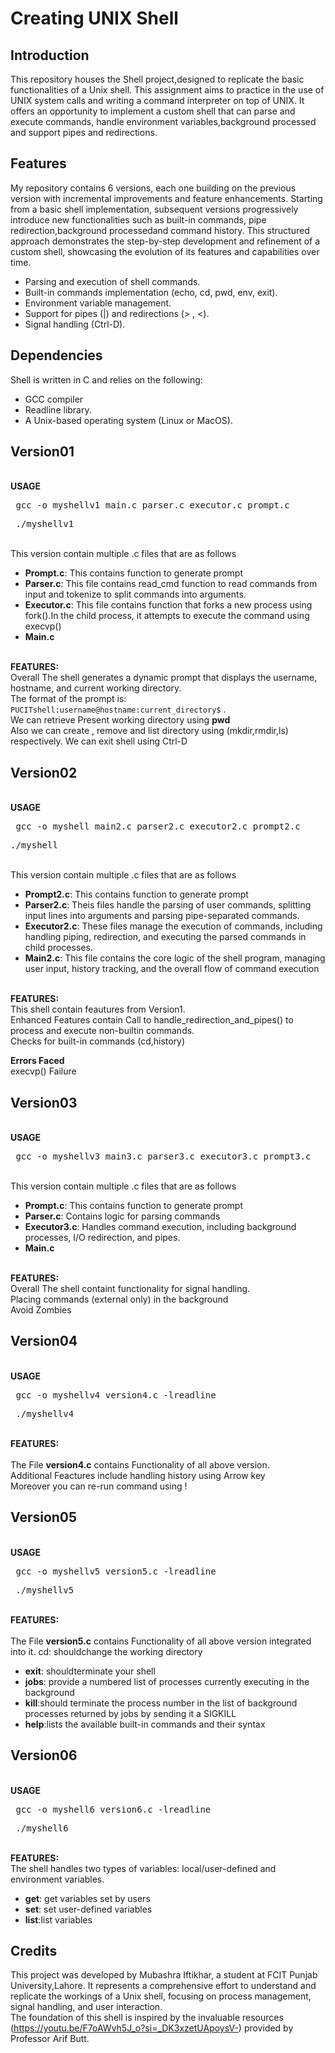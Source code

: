 # Creating UNIX Shell
## Introduction
This repository houses the Shell project,designed to replicate the basic functionalities of a Unix shell. This  assignment aims to practice in the use of UNIX system calls and writing a command interpreter on top
of UNIX. It offers an opportunity to implement a custom shell that can parse and execute commands, handle environment variables,background processed and support pipes and redirections.
## Features 
My repository contains 6 versions, each one building on the previous version with incremental improvements and feature enhancements. Starting from a basic shell implementation, subsequent versions progressively introduce new functionalities such as  built-in commands, pipe redirection,background processedand command history. This structured approach demonstrates the step-by-step development and refinement of a custom shell, showcasing the evolution of its features and capabilities over time.
  * Parsing and execution of shell commands.
  * Built-in commands implementation (echo, cd, pwd, env, exit).
  * Environment variable management.
  * Support for pipes (|) and redirections (> , <).
  * Signal handling (Ctrl-D).
## Dependencies
Shell is written in C and relies on the following:

* GCC compiler
* Readline library.
* A Unix-based operating system (Linux or MacOS).

## Version01
<br>**USAGE**<br> 
<pre> gcc -o myshellv1 main.c parser.c executor.c prompt.c </pre>
<pre> ./myshellv1 </pre>
  <br>This version contain multiple .c files that are as follows
  * **Prompt.c**: This contains function to generate prompt
  * **Parser.c**: This file contains read_cmd function to read commands from input and tokenize to split commands into arguments.
  * **Executor.c**: This file contains function that forks a new process using fork().In the child process, it attempts to execute the command using execvp()
  * **Main.c**

 <br> **FEATURES:** <br>
    Overall The shell generates a dynamic prompt that displays the username, hostname, and current working directory. <br>The format of the prompt is: ```PUCITshell:username@hostname:current_directory$``` . <br>We can retrieve Present working directory using **pwd**  <br>Also we can create , remove and list directory using (mkdir,rmdir,ls) respectively.
We can exit shell using Ctrl-D

## Version02
<br>**USAGE**<br> 
<pre> gcc -o myshell main2.c parser2.c executor2.c prompt2.c </pre>
<pre>./myshell</pre>
  <br>This version contain multiple .c files that are as follows
  * **Prompt2.c**: This contains function to generate prompt
  * **Parser2.c**: Theis files handle the parsing of user commands, splitting input lines into arguments and parsing pipe-separated commands.
  * **Executor2.c**: These files manage the execution of commands, including handling piping, redirection, and executing the parsed commands in child processes.
  * **Main2.c**:  This file contains the core logic of the shell program, managing user input, history tracking, and the overall flow of command execution

<br> **FEATURES:** <br>
    This shell contain feautures from Version1.<br>
    Enhanced Features contain Call to handle_redirection_and_pipes() to process and execute non-builtin commands.<br>
    Checks for built-in commands (cd,history)

   **Errors Faced** <br>
     execvp() Failure

## Version03
<br>**USAGE**<br> 
<pre> gcc -o myshellv3 main3.c parser3.c executor3.c prompt3.c </pre>
  <br>This version contain multiple .c files that are as follows
  * **Prompt.c**: This contains function to generate prompt
  * **Parser.c**:  Contains logic for parsing commands 
  * **Executor3.c**: Handles command execution, including background processes, I/O redirection, and pipes.
  * **Main.c**
    
 <br> **FEATURES:** <br>
    Overall The shell containt functionality for signal handling.
    <br>Placing commands (external only) in the background
    <br>Avoid Zombies
## Version04
<br>**USAGE**<br> 
<pre> gcc -o myshellv4 version4.c -lreadline </pre>
<pre> ./myshellv4 </pre>
<br> **FEATURES:** <br>
<br>The File **version4.c** contains Functionality of all above version.
<br>Additional Feactures include handling history using Arrow key
<br>Moreover you can re-run command using !<number>

## Version05
<br>**USAGE**<br> 
<pre> gcc -o myshellv5 version5.c -lreadline </pre>
<pre> ./myshellv5 </pre>

<br> **FEATURES:** <br>
<br>The File **version5.c** contains Functionality of all above version integrated into it.
cd: shouldchange the working directory
 * **exit**: shouldterminate your shell
 * **jobs**: provide a numbered list of processes currently executing in the background
 * **kill**:should terminate the process number in the list of background processes returned by jobs by sending it a SIGKILL
 * **help**:lists the available built-in commands and their syntax

## Version06
<br>**USAGE**<br> 
<pre> gcc -o myshell6 version6.c -lreadline </pre>
<pre> ./myshell6 </pre>

<br> **FEATURES:** <br>
 The shell handles two types of variables: local/user-defined and environment variables.
 * **get**: get variables set by users
 * **set**: set user-defined variables
 * **list**:list variables

## Credits
This project was developed by Mubashra Iftikhar, a student at FCIT Punjab University,Lahore. It represents a comprehensive effort to understand and replicate the workings of a Unix shell, focusing on process management, signal handling, and user interaction.<br>
The foundation of this shell is inspired by the invaluable resources (https://youtu.be/F7oAWvh5J_o?si=_DK3xzetUApoysV-) provided by Professor Arif Butt.
